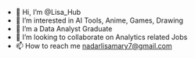 - 👋 Hi, I’m @Lisa_Hub
- 👀 I’m interested in AI Tools, Anime, Games, Drawing 
- 🌱 I’m a Data Analyst Graduate 
- 💞️ I’m looking to collaborate on Analytics related Jobs
- 📫 How to reach me nadarlisamary7@gmail.com

<!---
Zorolisa/Zorolisa is a ✨ special ✨ repository because its `README.md` (this file) appears on your GitHub profile.
You can click the Preview link to take a look at your changes.
--->
